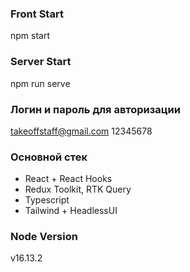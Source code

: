 ### Front Start

npm start

### Server Start

npm run serve

### Логин и пароль для авторизации
takeoffstaff@gmail.com
12345678

 ### Основной стек
- React + React Hooks
- Redux Toolkit, RTK Query
- Typescript
- Tailwind + HeadlessUI

### Node Version
v16.13.2
